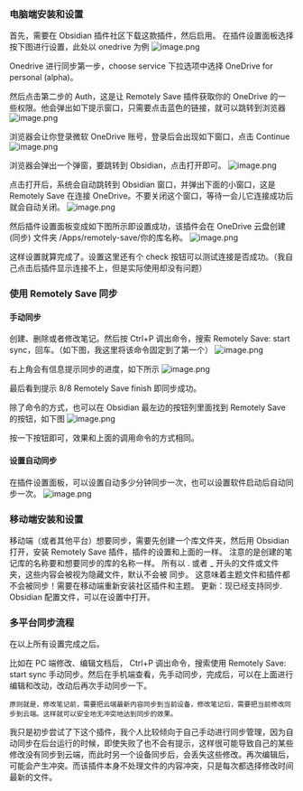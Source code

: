 ### 电脑端安装和设置
首先，需要在 Obsidian 插件社区下载这款插件，然后启用。
在插件设置面板选择按下图进行设置，此处以 onedrive 为例
![image.png](https://gitee.com/BIGDragon962464/my-picture/raw/master/Picture/202308171217012.png)

Onedrive 进行同步第一步，choose service 下拉选项中选择 OneDrive for personal (alpha)。

然后点击第二步的 Auth，这是让 Remotely Save 插件获取你的 OneDrive 的一些权限。他会弹出如下提示窗口，只需要点击蓝色的链接，就可以跳转到浏览器
![image.png](https://gitee.com/BIGDragon962464/my-picture/raw/master/Picture/202308171217129.png)


浏览器会让你登录微软 OneDrive 账号，登录后会出现如下窗口，点击 Continue
![image.png](https://gitee.com/BIGDragon962464/my-picture/raw/master/Picture/202308171217004.png)

浏览器会弹出一个弹窗，要跳转到 Obsidian，点击打开即可。
![image.png](https://gitee.com/BIGDragon962464/my-picture/raw/master/Picture/202308171218025.png)

点击打开后，系统会自动跳转到 Obsidian 窗口，并弹出下面的小窗口，这是 Remotely Save 在连接 OneDrive。不要关闭这个窗口，等待一会儿它连接成功后就会自动关闭。
![image.png](https://gitee.com/BIGDragon962464/my-picture/raw/master/Picture/202308171218607.png)

然后插件设置面板变成如下图所示即设置成功，该插件会在 OneDrive 云盘创建 (同步) 文件夹 /Apps/remotely-save/你的库名称。
![image.png](https://gitee.com/BIGDragon962464/my-picture/raw/master/Picture/202308171218606.png)

这样设置就算完成了。设置这里还有个 check 按钮可以测试连接是否成功。（我自己点击后插件显示连接不上，但是实际使用却没有问题）

### 使用 Remotely Save 同步
####  手动同步
创建、删除或者修改笔记。然后按 Ctrl+P 调出命令，搜索 Remotely Save: start sync，回车。（如下图，我这里将该命令固定到了第一个）
![image.png](https://gitee.com/BIGDragon962464/my-picture/raw/master/Picture/202308171218178.png)

右上角会有信息提示同步的进度，如下所示
![image.png](https://gitee.com/BIGDragon962464/my-picture/raw/master/Picture/202308171219289.png)

最后看到提示 8/8 Remotely Save finish 即同步成功。

除了命令的方式，也可以在 Obsidian 最左边的按钮列里面找到 Remotely Save 的按钮，如下图
![image.png](https://gitee.com/BIGDragon962464/my-picture/raw/master/Picture/202308171219145.png)

按一下按钮即可，效果和上面的调用命令的方式相同。

####  设置自动同步
在插件设置面板，可以设置自动多少分钟同步一次，也可以设置软件启动后自动同步一次。
![image.png](https://gitee.com/BIGDragon962464/my-picture/raw/master/Picture/202308171219976.png)

### 移动端安装和设置

移动端（或者其他平台）想要同步，需要先创建一个库文件夹，然后用 
Obsidian 打开，安装 Remotely Save 插件，插件的设置和上面的一样。
注意的是创建的笔记库的名称要和想要同步的库的名称一样。
	所有以 . 或者 _ 开头的文件或文件夹，这些内容会被视为隐藏文件，默认不会被
	同步。
	这意味着主题文件和插件都不会被同步！需要在移动端重新安装社区插件和主题。
	更新：现已经支持同步. Obsidian 配置文件，可以在设置中打开。

### 多平台同步流程
在以上所有设置完成之后。

比如在 PC 端修改、编辑文档后， Ctrl+P 调出命令，搜索使用 Remotely Save: start sync 手动同步。然后在手机端查看，先手动同步，完成后，可以在上面进行编辑和改动，改动后再次手动同步一下。

	原则就是，修改笔记前，需要把云端最新内容同步到当前设备，修改笔记后，需要把当前修改同步到云端。这样就可以安全地无冲突地达到同步的效果。

我只是初步尝试了下这个插件，我个人比较倾向于自己手动进行同步管理，因为自动同步在后台运行的时候，即使失败了也不会有提示，这样很可能导致自己的某些修改没有同步到云端，而此时另一个设备同步后，会丢失这些修改。再次编辑后，可能会产生冲突。而该插件本身不处理文件的内容冲突，只是每次都选择修改时间最新的文件。